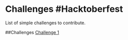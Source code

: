 # Challenges #Hacktoberfest

List of simple challenges to contribute.


##Challenges
[Challenge 1](challenges/1/README.MD)